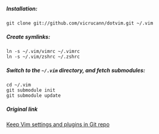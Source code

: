 ##### Installation:  

`git clone git://github.com/vicrucann/dotvim.git ~/.vim`

##### Create symlinks:  

`ln -s ~/.vim/vimrc ~/.vimrc`  
`ln -s ~/.vim/zshrc ~/.zshrc`  

##### Switch to the `~/.vim` directory, and fetch submodules:

`cd ~/.vim`  
`git submodule init`  
`git submodule update`

##### Original link  

[Keep Vim settings and plugins in Git repo](http://dudarev.com/blog/keep-vim-settings-and-plugins-in-git-repo/)
